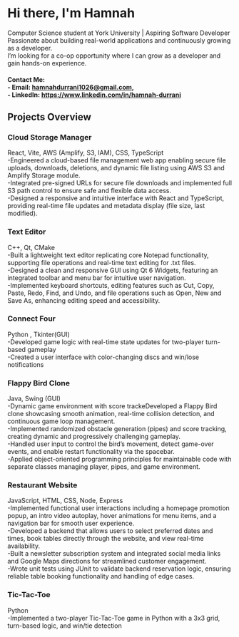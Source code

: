 
# Hi there, I'm Hamnah 

 Computer Science student at York University | Aspiring Software Developer  
 Passionate about building real-world applications and continuously growing as a developer. <br>
 I’m looking for a co-op opportunity where I can grow as a developer and gain hands-on experience. <br>

#### Contact Me:<br> - Email: hamnahdurrani1026@gmail.com, <br> - LinkedIn: https://www.linkedin.com/in/hamnah-durrani

## Projects Overview
### Cloud Storage Manager
  React, Vite, AWS (Amplify, S3, IAM), CSS, TypeScript <br>
  -Engineered a cloud-based file management web app enabling secure file uploads, downloads, deletions, and dynamic file listing using AWS S3 and Amplify Storage module. <br>
  -Integrated pre-signed URLs for secure file downloads and implemented full S3 path control to ensure safe and flexible data access. <br>
  -Designed a responsive and intuitive interface with React and TypeScript, providing real-time file updates and metadata display (file size, last modified). <br>

### Text Editor
  C++, Qt, CMake <br>
  -Built a lightweight text editor replicating core Notepad functionality, supporting file operations and real-time text editing for .txt files. <br>
  -Designed a clean and responsive GUI using Qt 6 Widgets, featuring an integrated toolbar and menu bar for intuitive user navigation. <br>
  -Implemented keyboard shortcuts, editing features such as Cut, Copy, Paste, Redo, Find, and Undo, and file operations such as Open, New and Save As, enhancing editing speed and    accessibility. <br>
### Connect Four
 Python , Tkinter(GUI) <br>
  -Developed game logic with real-time state updates for two-player turn-based gameplay <br>
  -Created a  user interface with color-changing discs and win/lose notifications <br>
### Flappy Bird Clone
Java, Swing (GUI) <br>
  -Dynamic game environment with score trackeDeveloped a Flappy Bird clone  showcasing smooth animation, real-time collision detection, and continuous game loop management.<br>
  -Implemented randomized obstacle generation (pipes) and score tracking, creating dynamic and progressively challenging gameplay. <br>
  -Handled user input to control the bird’s movement, detect game-over events, and enable restart functionality via the spacebar. <br>
  -Applied object-oriented programming principles for maintainable code with separate classes managing player, pipes, and game environment. <br>
### Restaurant Website
JavaScript, HTML, CSS, Node, Express <br>
  -Implemented functional user interactions including a homepage promotion popup, an intro video autoplay, hover animations for menu items, and a navigation bar for smooth user experience. <br>
  -Developed a backend that allows users to select preferred dates and times, book tables directly through the website, and view real-time availability.<br>
  -Built a newsletter subscription system and integrated social media links and Google Maps directions for streamlined customer engagement.<br>
  -Wrote unit tests using JUnit to validate backend reservation logic, ensuring reliable table booking functionality and handling of edge cases. <br>
### Tic-Tac-Toe
 Python <br>
 -Implemented a two-player Tic-Tac-Toe game in Python with a 3x3 grid, turn-based logic, and win/tie detection

